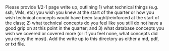 Please provide 1/2-1 page write up, outlining 1) what technical things (e.g. ssh, VMs, etc) you wish you knew at the start of the quarter or how you wish technical concepts would have been taught/reinforced at the start of the class; 2) what technical concepts do you feel like you still do not have a good grip on at this point in the quarter; and 3) what database concepts you wish we covered or covered more (or if you feel none, what concepts did you enjoy the most). Add the write up to this directory as either a md, pdf, or txt file.


